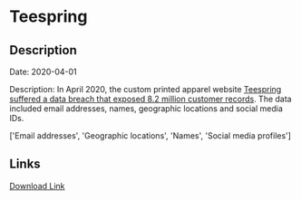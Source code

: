# Teespring

## Description

Date: 2020-04-01

Description:
In April 2020, the custom printed apparel website <a href="https://www.zdnet.com/article/hacker-leaks-data-of-millions-of-teespring-users/" target="_blank" rel="noopener">Teespring suffered a data breach that exposed 8.2 million customer records</a>. The data included email addresses, names, geographic locations and social media IDs.


['Email addresses', 'Geographic locations', 'Names', 'Social media profiles']

## Links

[Download Link](https://link-to.net/1229997/961.265563652998/dynamic/?r=aHR0cHM6Ly93d3cubWVkaWFmaXJlLmNvbS92aWV3L3RpUDFDdEQ4YldYdmRzNi90ZWVzcHJpbmcuY29tL2ZpbGU=)
